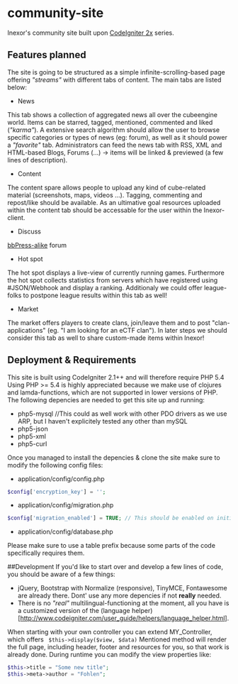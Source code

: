# community-site
Inexor's community site built upon [CodeIgniter 2x](http://www.codeigniter.com/user_guide/) series.

## Features planned
The site is going to be structured as a simple infinite-scrolling-based page offering *"streams"* with different tabs of content.
The main tabs are listed below:

- News

This tab shows a collection of aggregated news all over the cubeengine world. 
Items can be starred, tagged, mentioned, commented and liked (*"karma"*). A extensive search algorithm should allow the user to browse specific categories or types of news (eg: forum), as well as it should power a *"favorite"* tab.
Administrators can feed the news tab with RSS, XML and HTML-based Blogs, Forums (...) -> items will be linked & previewed (a few lines of description).
- Content

The content spare allows people to upload any kind of cube-related material (screenshots, maps, videos ...).
Tagging, commenting and repost/like should be available.
As an ultimative goal resources uploaded within the content tab should be accessable for the user within the Inexor-client.
- Discuss

[bbPress-alike](https://bbpress.org/) forum
- Hot spot

The hot spot displays a live-view of currently running games. Furthermore the hot spot collects statistics from servers which have registered using #JSON/Webhook and display a ranking.
Additionaly we could offer league-folks to postpone league results within this tab as well!
- Market

The market offers players to create clans, join/leave them and to post "clan-applications" (eg. "I am looking for an eCTF clan").
In later steps we should consider this tab as well to share custom-made items within Inexor!

## Deployment & Requirements
This site is built using CodeIgniter 2.1++ and will therefore require PHP 5.4
Using PHP >= 5.4 is highly appreciated because we make use of clojures and lamda-functions, which are not supported in lower versions of PHP.
The following depencies are needed to get this site up and running:
- php5-mysql //This could as well work with other PDO drivers as we use ARP, but I haven't explicitely tested any other than mySQL
- php5-json
- php5-xml
- php5-curl

Once you managed to install the depencies & clone the site make sure to modify the following config files:
- application/config/config.php

```php
$config['encryption_key'] = '';
```
- application/config/migration.php

```php
$config['migration_enabled'] = TRUE; // This should be enabled on initialisation
```

- application/config/database.php

Please make sure to use a table prefix because some parts of the code specifically requires them.

##Development
If you'd like to start over and develop a few lines of code, you should be aware of a few things:
- jQuery, Bootstrap with Normalize (responsive), TinyMCE, Fontawesome are already there. Dont' use any more depencies if not **really** needed.
- There is no *"real"* multilingual-functioning at the moment, all you have is a customized version of the (language helper)[http://www.codeigniter.com/user_guide/helpers/language_helper.html].

When starting with your own controller you can extend MY_Controller, which offers ``` $this->display($view, $data)```
Mentioned method will render the full page, including header, footer and resources for you, so that work is already done.
During runtime you can modify the view properties like:
```php
$this->title = "Some new title";
$this->meta->author = "Fohlen";
```
